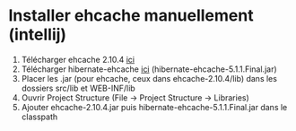 # Installer ehcache manuellement (intellij)

1. Télécharger ehcache 2.10.4 [ici](http://www.ehcache.org/downloads/)
2. Télécharger hibernate-ehcache [ici](https://repo1.maven.org/maven2/org/hibernate/hibernate-ehcache/5.1.1.Final/) 
(hibernate-ehcache-5.1.1.Final.jar)
3. Placer les .jar (pour ehcache, ceux dans ehcache-2.10.4/lib) dans les dossiers src/lib et WEB-INF/lib
4. Ouvrir Project Structure (File &rarr; Project Structure &rarr; Libraries)
5. Ajouter ehcache-2.10.4.jar puis hibernate-ehcache-5.1.1.Final.jar dans le classpath